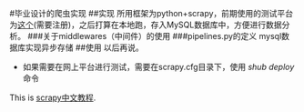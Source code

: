 #毕业设计的爬虫实现
##实现
所用框架为python+scrapy，前期使用的测试平台为[这个](https://dash.scrapinghub.com/)(需要注册)，之后打算在本地跑，存入MySQL数据库中，方便进行数据分析。
###关于middlewares（中间件）的使用
###pipelines.py的定义
mysql数据库实现异步存储
##使用
以后再说。

* 如果需要在网上平台进行测试，需要在scrapy.cfg目录下，使用 *shub deploy* 命令

This is [scrapy中文教程](http://scrapy-chs.readthedocs.org/zh_CN/latest/intro/tutorial.html).
